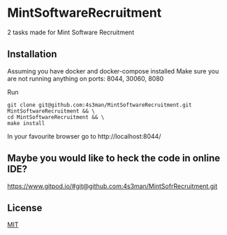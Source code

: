 # MintSoftwareRecruitment 
2 tasks made for Mint Software Recruitment 

## Installation
Assuming you have docker and docker-compose installed
Make sure you are not running anything on ports: 8044, 30060, 8080

Run
```
git clone git@github.com:4s3man/MintSoftwareRecruitment.git MintSoftwareRecruitment && \
cd MintSoftwareRecruitment && \
make install    
```
In your favourite browser go to http://localhost:8044/

## Maybe you would like to heck the code in online IDE?
https://www.gitpod.io/#git@github.com:4s3man/MintSofrRecruitment.git


## License
[MIT](https://choosealicense.com/licenses/mit/)